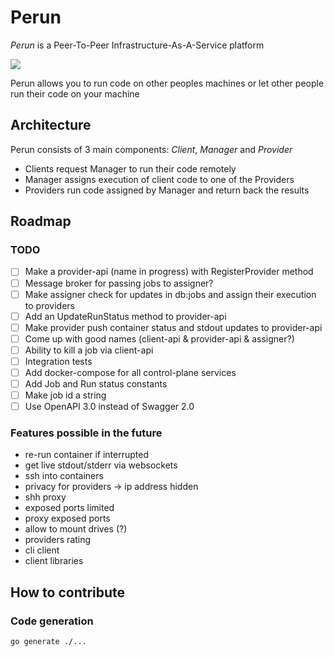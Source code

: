 # Perun

_Perun_ is a Peer-To-Peer Infrastructure-As-A-Service platform

![](https://upload.wikimedia.org/wikipedia/commons/e/e4/Thunder_mark_%283%29.svg)

Perun allows you to run code on other peoples machines or let other people run their code on your machine

## Architecture

Perun consists of 3 main components: _Client_, _Manager_ and _Provider_

- Clients request Manager to run their code remotely
- Manager assigns execution of client code to one of the Providers
- Providers run code assigned by Manager and return back the results

## Roadmap

### TODO

- [ ] Make a provider-api (name in progress) with RegisterProvider method
- [ ] Message broker for passing jobs to assigner?
- [ ] Make assigner check for updates in db:jobs and assign their execution to providers
- [ ] Add an UpdateRunStatus method to provider-api
- [ ] Make provider push container status and stdout updates to provider-api
- [ ] Come up with good names (client-api & provider-api & assigner?)
- [ ] Ability to kill a job via client-api
- [ ] Integration tests
- [ ] Add docker-compose for all control-plane services
- [ ] Add Job and Run status constants
- [ ] Make job id a string
- [ ] Use OpenAPI 3.0 instead of Swagger 2.0

### Features possible in the future
- re-run container if interrupted
- get live stdout/stderr via websockets
- ssh into containers
- privacy for providers -> ip address hidden
- shh proxy
- exposed ports limited
- proxy exposed ports
- allow to mount drives (?)
- providers rating
- cli client
- client libraries

## How to contribute

### Code generation

```shell
go generate ./...
```

